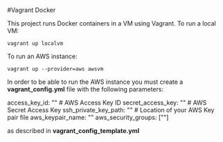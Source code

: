 #Vagrant Docker

This project runs Docker containers in a VM using Vagrant. To run a local VM:

```{bash}
vagrant up localvm
```

To run an AWS instance:

```{bash}
vagrant up --provider=aws awsvm
```

In order to be able to run the AWS instance you must create a **vagrant_config.yml** file with the following parameters:

access_key_id: "" # AWS Access Key ID
secret_access_key: "" # AWS Secret Access Key
ssh_private_key_path: "" # Location of your AWS Key pair file
aws_keypair_name: ""
aws_security_groups: [""]

as described in **vagrant_config_template.yml**